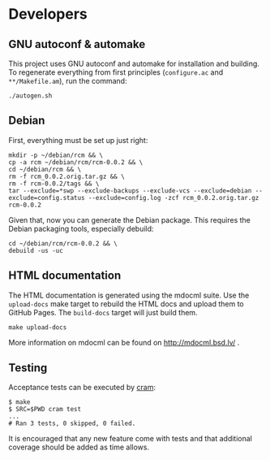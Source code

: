 Developers
==========

GNU autoconf & automake
-----------------------

This project uses GNU autoconf and automake for installation and
building. To regenerate everything from first principles (`configure.ac`
and `**/Makefile.am`), run the command:

    ./autogen.sh

Debian
------

First, everything must be set up just right:

    mkdir -p ~/debian/rcm && \
    cp -a rcm ~/debian/rcm/rcm-0.0.2 && \
    cd ~/debian/rcm && \
    rm -f rcm_0.0.2.orig.tar.gz && \
    rm -f rcm-0.0.2/tags && \
    tar --exclude=*swp --exclude-backups --exclude-vcs --exclude=debian --exclude=config.status --exclude=config.log -zcf rcm_0.0.2.orig.tar.gz rcm-0.0.2

Given that, now you can generate the Debian package. This requires the
Debian packaging tools, especially debuild:

    cd ~/debian/rcm/rcm-0.0.2 && \
    debuild -us -uc

HTML documentation
------------------

The HTML documentation is generated using the mdocml suite. Use the
`upload-docs` make target to rebuild the HTML docs and upload them to
GitHub Pages. The `build-docs` target will just build them.

    make upload-docs

More information on mdocml can be found on http://mdocml.bsd.lv/ .

Testing
-------

Acceptance tests can be executed by [cram][]:

~~~
$ make
$ SRC=$PWD cram test
...
# Ran 3 tests, 0 skipped, 0 failed.
~~~

It is encouraged that any new feature come with tests and that 
additional coverage should be added as time allows.

[cram]: https://bitheap.org/cram/
